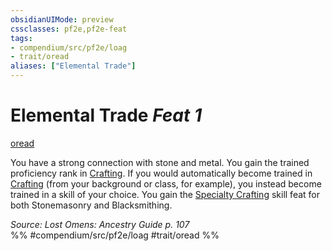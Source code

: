```yaml
---
obsidianUIMode: preview
cssclasses: pf2e,pf2e-feat
tags:
- compendium/src/pf2e/loag
- trait/oread
aliases: ["Elemental Trade"]
---
```

# Elemental Trade  *Feat 1*  
[oread](rules/traits/oread-b2.md "Oread Ancestry & Heritage Trait")  


You have a strong connection with stone and metal. You gain the trained proficiency rank in [Crafting](compendium/skills.md#Crafting). If you would automatically become trained in [Crafting](compendium/skills.md#Crafting) (from your background or class, for example), you instead become trained in a skill of your choice. You gain the [Specialty Crafting](compendium/feats/specialty-crafting.md) skill feat for both Stonemasonry and Blacksmithing.

*Source: Lost Omens: Ancestry Guide p. 107*  
%% #compendium/src/pf2e/loag #trait/oread %%